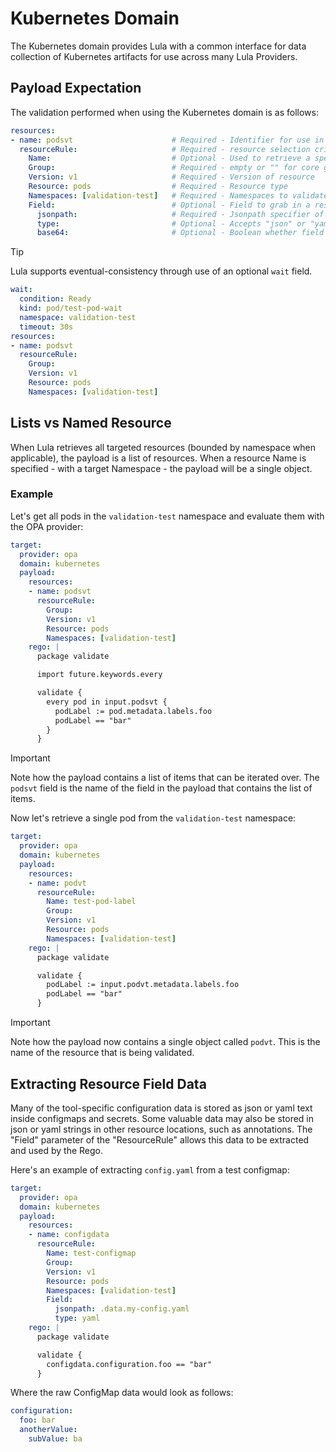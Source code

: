 # Kubernetes Domain

The Kubernetes domain provides Lula with a common interface for data collection of Kubernetes artifacts for use across many Lula Providers. 

## Payload Expectation

The validation performed when using the Kubernetes domain is as follows:

```yaml
resources:
- name: podsvt                      # Required - Identifier for use in the rego below
  resourceRule:                     # Required - resource selection criteria, at least one resource rule is required
    Name:                           # Optional - Used to retrieve a specific resource in a single namespace
    Group:                          # Required - empty or "" for core group
    Version: v1                     # Required - Version of resource
    Resource: pods                  # Required - Resource type
    Namespaces: [validation-test]   # Required - Namespaces to validate the above resources in. Empty or "" for all namespace pr non-namespaced resources
    Field:                          # Optional - Field to grab in a resource if it is in an unusable type, e.g., string json data. Must specify named resource to use.
      jsonpath:                     # Required - Jsonpath specifier of where to find the field from the top level object
      type:                         # Optional - Accepts "json" or "yaml". Default is "json".
      base64:                       # Optional - Boolean whether field is base64 encoded

```

> [!Tip]
> Lula supports eventual-consistency through use of an optional `wait` field. 

```yaml
wait:
  condition: Ready
  kind: pod/test-pod-wait
  namespace: validation-test
  timeout: 30s
resources:
- name: podsvt
  resourceRule:
    Group:
    Version: v1
    Resource: pods
    Namespaces: [validation-test]
```

## Lists vs Named Resource

When Lula retrieves all targeted resources (bounded by namespace when applicable), the payload is a list of resources. When a resource Name is specified - with a target Namespace - the payload will be a single object. 

### Example

Let's get all pods in the `validation-test` namespace and evaluate them with the OPA provider:
```yaml
target:
  provider: opa
  domain: kubernetes
  payload:
    resources:
    - name: podsvt
      resourceRule:
        Group:
        Version: v1
        Resource: pods
        Namespaces: [validation-test]
    rego: |
      package validate

      import future.keywords.every

      validate {
        every pod in input.podsvt {
          podLabel := pod.metadata.labels.foo
          podLabel == "bar"
        }
      }
```

> [!IMPORTANT]
> Note how the payload contains a list of items that can be iterated over. The `podsvt` field is the name of the field in the payload that contains the list of items.

Now let's retrieve a single pod from the `validation-test` namespace:

```yaml
target:
  provider: opa
  domain: kubernetes
  payload:
    resources:
    - name: podvt
      resourceRule:
        Name: test-pod-label
        Group:
        Version: v1
        Resource: pods
        Namespaces: [validation-test]
    rego: |
      package validate

      validate {
        podLabel := input.podvt.metadata.labels.foo
        podLabel == "bar"
      }
```

> [!IMPORTANT]
> Note how the payload now contains a single object called `podvt`. This is the name of the resource that is being validated.

## Extracting Resource Field Data
Many of the tool-specific configuration data is stored as json or yaml text inside configmaps and secrets. Some valuable data may also be stored in json or yaml strings in other resource locations, such as annotations. The "Field" parameter of the "ResourceRule" allows this data to be extracted and used by the Rego.

Here's an example of extracting `config.yaml` from a test configmap:
```yaml
target:
  provider: opa
  domain: kubernetes
  payload:
    resources:
    - name: configdata
      resourceRule:
        Name: test-configmap
        Group:
        Version: v1
        Resource: pods
        Namespaces: [validation-test]
        Field:
          jsonpath: .data.my-config.yaml
          type: yaml
    rego: |
      package validate

      validate {
        configdata.configuration.foo == "bar"
      }
```

Where the raw ConfigMap data would look as follows:
```yaml
configuration:
  foo: bar
  anotherValue:
    subValue: ba
```